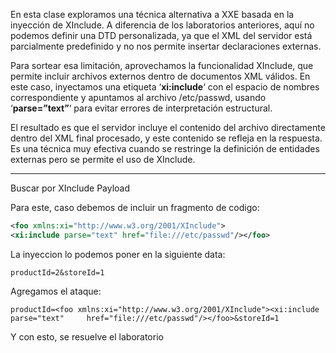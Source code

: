 
En esta clase exploramos una técnica alternativa a XXE basada en la inyección de XInclude. A diferencia de los laboratorios anteriores, aquí no podemos definir una DTD personalizada, ya que el XML del servidor está parcialmente predefinido y no nos permite insertar declaraciones externas.

Para sortear esa limitación, aprovechamos la funcionalidad XInclude, que permite incluir archivos externos dentro de documentos XML válidos. En este caso, inyectamos una etiqueta ‘**xi:include**‘ con el espacio de nombres correspondiente y apuntamos al archivo /etc/passwd, usando ‘**parse=”text”**‘ para evitar errores de interpretación estructural.

El resultado es que el servidor incluye el contenido del archivo directamente dentro del XML final procesado, y este contenido se refleja en la respuesta. Es una técnica muy efectiva cuando se restringe la definición de entidades externas pero se permite el uso de XInclude.

-----
Buscar por XInclude Payload

Para este, caso debemos de incluir un fragmento de codigo:

```xml
<foo xmlns:xi="http://www.w3.org/2001/XInclude">
<xi:include parse="text" href="file:///etc/passwd"/></foo>
```

La inyeccion lo podemos poner en la siguiente data:

    productId=2&storeId=1

Agregamos el ataque:

    productId=<foo xmlns:xi="http://www.w3.org/2001/XInclude"><xi:include parse="text"     href="file:///etc/passwd"/></foo>&storeId=1

Y con esto, se resuelve el laboratorio


